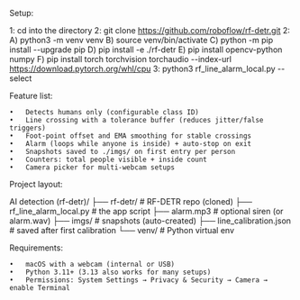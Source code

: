 Setup:

1: cd into the directory
2: git clone https://github.com/roboflow/rf-detr.git
2:
A) python3 -m venv venv
B) source venv/bin/activate
C) python -m pip install --upgrade pip
D) pip install -e ./rf-detr
E) pip install opencv-python numpy
F) pip install torch torchvision torchaudio --index-url https://download.pytorch.org/whl/cpu
3: python3 rf_line_alarm_local.py --select




Feature list:

	•	Detects humans only (configurable class ID)
	•	Line crossing with a tolerance buffer (reduces jitter/false triggers)
	•	Foot-point offset and EMA smoothing for stable crossings
	•	Alarm (loops while anyone is inside) + auto-stop on exit
	•	Snapshots saved to ./imgs/ on first entry per person
	•	Counters: total people visible + inside count
	•	Camera picker for multi-webcam setups

Project layout:

AI detection (rf-detr)/
├── rf-detr/                   # RF-DETR repo (cloned)
├── rf_line_alarm_local.py     # the app script
├── alarm.mp3                  # optional siren (or alarm.wav)
├── imgs/                      # snapshots (auto-created)
├── line_calibration.json      # saved after first calibration
└── venv/                      # Python virtual env

Requirements:

	•	macOS with a webcam (internal or USB)
	•	Python 3.11+ (3.13 also works for many setups)
	•	Permissions: System Settings → Privacy & Security → Camera → enable Terminal


